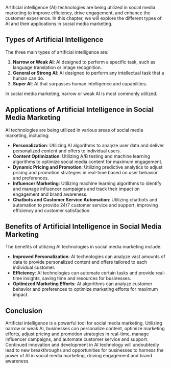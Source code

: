 
Artificial intelligence (AI) technologies are being utilized in social media marketing to improve efficiency, drive engagement, and enhance the customer experience. In this chapter, we will explore the different types of AI and their applications in social media marketing.

Types of Artificial Intelligence
--------------------------------

The three main types of artificial intelligence are:

1. **Narrow or Weak AI**: AI designed to perform a specific task, such as language translation or image recognition.
2. **General or Strong AI**: AI designed to perform any intellectual task that a human can do.
3. **Super AI**: AI that surpasses human intelligence and capabilities.

In social media marketing, narrow or weak AI is most commonly utilized.

Applications of Artificial Intelligence in Social Media Marketing
-----------------------------------------------------------------

AI technologies are being utilized in various areas of social media marketing, including:

* **Personalization**: Utilizing AI algorithms to analyze user data and deliver personalized content and offers to individual users.
* **Content Optimization**: Utilizing A/B testing and machine learning algorithms to optimize social media content for maximum engagement.
* **Dynamic Pricing and Promotion**: Utilizing predictive analytics to adjust pricing and promotion strategies in real-time based on user behavior and preferences.
* **Influencer Marketing**: Utilizing machine learning algorithms to identify and manage influencer campaigns and track their impact on engagement and brand awareness.
* **Chatbots and Customer Service Automation**: Utilizing chatbots and automation to provide 24/7 customer service and support, improving efficiency and customer satisfaction.

Benefits of Artificial Intelligence in Social Media Marketing
-------------------------------------------------------------

The benefits of utilizing AI technologies in social media marketing include:

* **Improved Personalization**: AI technologies can analyze vast amounts of data to provide personalized content and offers tailored to each individual customer.
* **Efficiency**: AI technologies can automate certain tasks and provide real-time insights, saving time and resources for businesses.
* **Optimized Marketing Efforts**: AI algorithms can analyze customer behavior and preferences to optimize marketing efforts for maximum impact.

Conclusion
----------

Artificial intelligence is a powerful tool for social media marketing. Utilizing narrow or weak AI, businesses can personalize content, optimize marketing efforts, adjust pricing and promotion strategies in real-time, manage influencer campaigns, and automate customer service and support. Continued innovation and development in AI technology will undoubtedly lead to new breakthroughs and opportunities for businesses to harness the power of AI in social media marketing, driving engagement and brand awareness.
